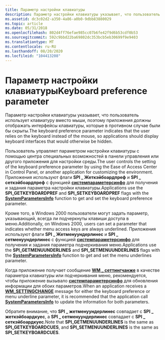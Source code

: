 ```yaml
---
title: Параметр настройки клавиатуры
description: Параметр настройки клавиатуры указывает, что пользователь использует клавиатуру вместо мыши, поэтому приложения должны отображать интерфейсы клавиатуры, которые в противном случае были бы скрыты.
ms.assetid: dc3c02d2-a350-4a86-a0b0-9dbb83880029
ms.topic: article
ms.date: 05/31/2018
ms.openlocfilehash: 802d4ff76efae985cc07b6fe42f9d6b53cdf0b53
ms.sourcegitcommit: 592c9bbd22ba69802dc353bcb5eb30699f9e9403
ms.translationtype: MT
ms.contentlocale: ru-RU
ms.lasthandoff: 08/20/2020
ms.locfileid: "104413208"
---
```

# <a name="keyboard-preference-parameter"></a><span data-ttu-id="c8fe0-103">Параметр настройки клавиатуры</span><span class="sxs-lookup"><span data-stu-id="c8fe0-103">Keyboard preference parameter</span></span>

<span data-ttu-id="c8fe0-104">Параметр настройки клавиатуры указывает, что пользователь использует клавиатуру вместо мыши, поэтому приложения должны отображать интерфейсы клавиатуры, которые в противном случае были бы скрыты.</span><span class="sxs-lookup"><span data-stu-id="c8fe0-104">The keyboard preference parameter indicates that the user relies on the keyboard instead of the mouse, so applications should display keyboard interfaces that would otherwise be hidden.</span></span>

<span data-ttu-id="c8fe0-105">Пользователь управляет параметром настройки клавиатуры с помощью центра специальных возможностей в панели управления или другого приложения для настройки среды.</span><span class="sxs-lookup"><span data-stu-id="c8fe0-105">The user controls the setting of the keyboard preference parameter by using the Ease of Access Center in Control Panel, or another application for customizing the environment.</span></span> <span data-ttu-id="c8fe0-106">Приложения используют флаги **SPI \_ Жеткэйбоардпреф** и **SPI \_ сеткэйбоардпреф** с функцией [**системпараметерсинфо**](/windows/desktop/api/winuser/nf-winuser-systemparametersinfoa) для получения и задания параметра настройки клавиатуры.</span><span class="sxs-lookup"><span data-stu-id="c8fe0-106">Applications use the **SPI\_GETKEYBOARDPREF** and **SPI\_SETKEYBOARDPREF** flags with the [**SystemParametersInfo**](/windows/desktop/api/winuser/nf-winuser-systemparametersinfoa) function to get and set the keyboard preference parameter.</span></span>

<span data-ttu-id="c8fe0-107">Кроме того, в Windows 2000 пользователи могут задать параметр, указывающий, всегда ли подчеркнуты клавиши доступа в меню.</span><span class="sxs-lookup"><span data-stu-id="c8fe0-107">Additionally, on Windows 2000, users can set a parameter that indicates whether menu access keys are always underlined.</span></span> <span data-ttu-id="c8fe0-108">Приложения используют флаги **SPI \_ Жетменуундерлинес** и **SPI \_ сетменуундерлинес** с функцией [**системпараметерсинфо**](/windows/desktop/api/winuser/nf-winuser-systemparametersinfoa) для получения и задания параметра подчеркивания меню.</span><span class="sxs-lookup"><span data-stu-id="c8fe0-108">Applications use the **SPI\_GETMENUUNDERLINES** and **SPI\_SETMENUUNDERLINES** flags with the [**SystemParametersInfo**](/windows/desktop/api/winuser/nf-winuser-systemparametersinfoa) function to get and set the menu underlines parameter.</span></span>

<span data-ttu-id="c8fe0-109">Когда приложение получает сообщение [**WM \_ сеттингчанже**](/windows/desktop/winmsg/wm-settingchange) в качестве параметра клавиатуры или подчеркивания меню, рекомендуется, чтобы приложение вызывало [**системпараметерсинфо**](/windows/desktop/api/winuser/nf-winuser-systemparametersinfoa) для обновления информации для обоих параметров.</span><span class="sxs-lookup"><span data-stu-id="c8fe0-109">When an application receives a [**WM\_SETTINGCHANGE**](/windows/desktop/winmsg/wm-settingchange) message for either the keyboard preference or menu underline parameter, it is recommended that the application call [**SystemParametersInfo**](/windows/desktop/api/winuser/nf-winuser-systemparametersinfoa) to update the information for both parameters.</span></span>

<span data-ttu-id="c8fe0-110">Обратите внимание, что **SPI \_ жетменуундерлинес** совпадает с **SPI \_ жеткэйбоардкуес**, а **SPI \_ сетменуундерлинес** совпадает с **SPI \_ сеткэйбоардкуес**.</span><span class="sxs-lookup"><span data-stu-id="c8fe0-110">Note that **SPI\_GETMENUUNDERLINES** is the same as **SPI\_GETKEYBOARDCUES**, and **SPI\_SETMENUUNDERLINES** is the same as **SPI\_SETKEYBOARDCUES**.</span></span>

 

 
